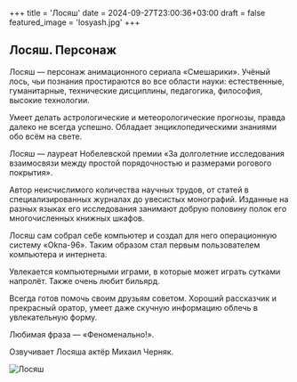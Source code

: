 +++
title = 'Лосяш'
date = 2024-09-27T23:00:36+03:00
draft = false
featured_image = 'losyash.jpg'
+++
## Лосяш. Персонаж

Лосяш — персонаж анимационного сериала «Смешарики». Учёный лось, чьи познания простираются во все области науки: естественные, гуманитарные, технические дисциплины, педагогика, философия, высокие технологии. 

Умеет делать астрологические и метеорологические прогнозы, правда далеко не всегда успешно. Обладает энциклопедическими знаниями обо всём на свете. 

Лосяш — лауреат Нобелевской премии «За долголетние исследования взаимосвязи между простой порядочностью и размерами рогового покрытия». 

Автор неисчислимого количества научных трудов, от статей в специализированных журналах до увесистых монографий. Изданные на разных языках его исследования занимают добрую половину полок его многочисленных книжных шкафов. 

Лосяш сам собрал себе компьютер и создал для него операционную систему «Okna-96». Таким образом стал первым пользователем компьютера и интернета. 

Увлекается компьютерными играми, в которые может играть сутками напролёт. Также очень любит бильярд. 

Всегда готов помочь своим друзьям советом. Хороший рассказчик и прекрасный оратор, умеет даже скучную информацию облечь в увлекательную форму. 

Любимая фраза — «Феноменально!». 

Озвучивает Лосяша актёр Михаил Черняк.

![Лосяш](https://avatars.mds.yandex.net/i?id=5349062b0613a80383e7b27049b8d7d61a50edbf-8240464-images-thumbs&n=13)